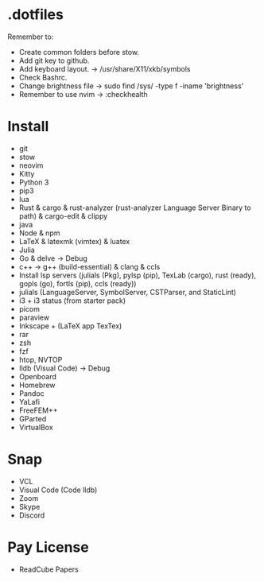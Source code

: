 # .dotfiles
Remember to:
- Create common folders before stow.
- Add git key to github.
- Add keyboard layout. -> /usr/share/X11/xkb/symbols
- Check Bashrc.
- Change brightness file -> sudo find /sys/ -type f -iname 'brightness'
- Remember to use nvim -> :checkhealth

# Install
- git
- stow
- neovim
- Kitty
- Python 3
- pip3
- lua
- Rust & cargo & rust-analyzer (rust-analyzer Language Server Binary to path) & cargo-edit & clippy
- java
- Node & npm
- LaTeX & latexmk (vimtex) & luatex
- Julia
- Go & delve -> Debug
- c++ -> g++ (build-essential) & clang & ccls
- Install lsp servers (julials (Pkg), pylsp (pip), TexLab (cargo), rust (ready), gopls (go), fortls (pip), ccls (ready))
- julials (LanguageServer, SymbolServer, CSTParser, and StaticLint)
- i3 + i3 status (from starter pack)
- picom
- paraview
- Inkscape + (LaTeX app TexTex)
- rar
- zsh
- fzf
- htop, NVTOP
- lldb (Visual Code) -> Debug
- Openboard
- Homebrew
- Pandoc
- YaLafi
- FreeFEM++
- GParted
- VirtualBox

# Snap
- VCL
- Visual Code (Code lldb)
- Zoom
- Skype
- Discord

# Pay License
- ReadCube Papers
